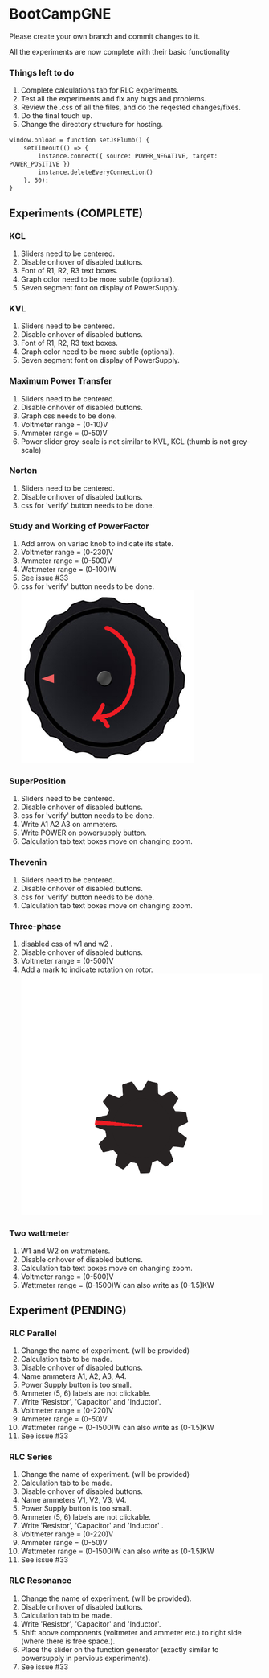 # BootCampGNE

Please create your own branch and commit changes to it.

All the experiments are now complete with their basic functionality

### Things left to do
1. Complete calculations tab for RLC experiments.
1. Test all the experiments and fix any bugs and problems.
1. Review the .css of all the files, and do the reqested changes/fixes.
1. Do the final touch up.
1. Change the directory structure for hosting.

```
window.onload = function setJsPlumb() {
    setTimeout(() => {
        instance.connect({ source: POWER_NEGATIVE, target: POWER_POSITIVE })
        instance.deleteEveryConnection()
    }, 50);
}
```

## Experiments (COMPLETE)
### KCL
1. Sliders need to be centered.
1. Disable onhover of disabled buttons.
1. Font of R1, R2, R3 text boxes.
1. Graph color need to be more subtle (optional).
1. Seven segment font on display of PowerSupply.

### KVL
1. Sliders need to be centered.
1. Disable onhover of disabled buttons.
1. Font of R1, R2, R3 text boxes.
1. Graph color need to be more subtle (optional).
1. Seven segment font on display of PowerSupply.

### Maximum Power Transfer
1. Sliders need to be centered.
1. Disable onhover of disabled buttons.
1. Graph css needs to be done.
1. Voltmeter range = (0-10)V
1. Ammeter range = (0-50)V
1. Power slider grey-scale is not similar to KVL, KCL (thumb is not grey-scale)

### Norton 
1. Sliders need to be centered.
1. Disable onhover of disabled buttons.
1. css for 'verify' button needs to be done.

### Study and Working of PowerFactor
1. Add arrow on variac knob to indicate its state.
1. Voltmeter range = (0-230)V
1. Ammeter range = (0-500)V
1. Wattmeter range = (0-100)W
1. See issue #33
1. css for 'verify' button needs to be done.
![alt text](./ReadmeImages/Variac_Knob%20-%20Copy.png?raw=true)

### SuperPosition
1. Sliders need to be centered.
1. Disable onhover of disabled buttons.
1. css for 'verify' button needs to be done.
1. Write A1 A2 A3 on ammeters.
1. Write POWER on powersupply button.
1. Calculation tab text boxes move on changing zoom.

### Thevenin
1. Sliders need to be centered.
1. Disable onhover of disabled buttons.
1. css for 'verify' button needs to be done. 
1. Calculation tab text boxes move on changing zoom.

### Three-phase
1. disabled css of w1 and w2 .
1. Disable onhover of disabled buttons.
1. Voltmeter range = (0-500)V
1. Add a mark to indicate rotation on rotor.
![alt text](./ReadmeImages/1.png?raw=true)

### Two wattmeter
1. W1 and W2 on wattmeters.
1. Disable onhover of disabled buttons.
1. Calculation tab text boxes move on changing zoom.
1. Voltmeter range = (0-500)V
1. Wattmeter range = (0-1500)W can also write as (0-1.5)KW

## Experiment (PENDING)

### RLC Parallel
1. Change the name of experiment. (will be provided)
1. Calculation tab to be made.
1. Disable onhover of disabled buttons.
1. Name ammeters A1, A2, A3, A4.
1. Power Supply button is too small.
1. Ammeter (5, 6) labels are not clickable.
1. Write 'Resistor', 'Capacitor' and 'Inductor'.
1. Voltmeter range = (0-220)V
1. Ammeter range = (0-50)V
1. Wattmeter range = (0-1500)W can also write as (0-1.5)KW
1. See issue #33

### RLC Series
1. Change the name of experiment. (will be provided)
1. Calculation tab to be made.
1. Disable onhover of disabled buttons.
1. Name ammeters V1, V2, V3, V4.
1. Power Supply button is too small.
1. Ammeter (5, 6) labels are not clickable.
1. Write 'Resistor', 'Capacitor' and 'Inductor' .
1. Voltmeter range = (0-220)V
1. Ammeter range = (0-50)V
1. Wattmeter range = (0-1500)W can also write as (0-1.5)KW
1. See issue #33

### RLC Resonance 
1. Change the name of experiment. (will be provided).
1. Disable onhover of disabled buttons.
1. Calculation tab to be made.
1. Write 'Resistor', 'Capacitor' and 'Inductor'.
1. Shift above components (voltmeter and ammeter etc.) to right side (where there is free space.).
1. Place the slider on the function generator (exactly similar to powersupply in pervious experiments).
1. See issue #33
